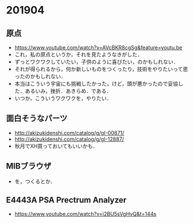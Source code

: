 # 201904

## 原点
  - https://www.youtube.com/watch?v=AVcBKR8cgSg&feature=youtu.be
  - これ，私の原点というか，それを見たようなきがした．
  - ずっとワクワクしていたい，子供のように喜びたい，のかもしれない．
  - それが得られるから，何か新しいものをつくったり，技術をやりたいって思ったのかもしれない．
  - 本当はこういう宇宙にも挑戦したかった，けど，頭が悪かったので妥協した．あるいみ，挫折．あきらめ．である．
  - いつか，こういうワクワクを，やりたい．

## 面白そうなパーツ
  - http://akizukidenshi.com/catalog/g/gI-00871/
  - http://akizukidenshi.com/catalog/g/gI-12887/
  - 秋月でXH買っておいてもいいかも．

## MIBブラウザ
  - を，つくるとか．

## E4443A PSA Prectrum Analyzer
  - https://www.youtube.com/watch?v=i2BU5sVgHvQ&t=144s